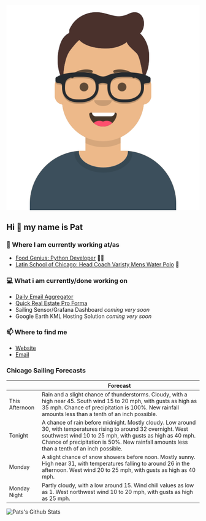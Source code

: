 [![Social banner for p-j-falconer](https://raw.githubusercontent.com/P-J-FALCONER/P-J-FALCONER/master/assets/avataaars.svg)](https://patfalconer.com/)
## Hi :wave: my name is Pat

### 💼 Where I am currently working at/as
- [Food Genius: Python Developer](https://getfoodgenius.com/) 🍔🐍
- [Latin School of Chicago: Head Coach Varisty Mens Water Polo](https://www.latinschool.org/) 🤽


### 💻 What i am currently/done working on
 - [Daily Email Aggregator](https://github.com/P-J-FALCONER/dott_daily_mail)
 - [Quick Real Estate Pro Forma](https://github.com/P-J-FALCONER/henry)
 - Sailing Sensor/Grafana Dashboard *coming very soon*
 - Google Earth KML Hosting Solution *coming very soon*

### 📫 Where to find me
 - [Website](https://patfalconer.com/)
 - [Email](mailto:patrick.j.falconer@gmail.com)


### Chicago Sailing Forecasts
|   | Forecast  |
|---|---|
| This Afternoon | Rain and a slight chance of thunderstorms. Cloudy, with a high near 45. South wind 15 to 20 mph, with gusts as high as 35 mph. Chance of precipitation is 100%. New rainfall amounts less than a tenth of an inch possible. |
| Tonight | A chance of rain before midnight. Mostly cloudy. Low around 30, with temperatures rising to around 32 overnight. West southwest wind 10 to 25 mph, with gusts as high as 40 mph. Chance of precipitation is 50%. New rainfall amounts less than a tenth of an inch possible. |
| Monday | A slight chance of snow showers before noon. Mostly sunny. High near 31, with temperatures falling to around 26 in the afternoon. West wind 20 to 25 mph, with gusts as high as 40 mph. |
| Monday Night | Partly cloudy, with a low around 15. Wind chill values as low as 1. West northwest wind 10 to 20 mph, with gusts as high as 25 mph. |

![Pats's Github Stats](https://github-readme-stats.vercel.app/api?username=p-j-falconer&show_icons=true&theme=radical)
